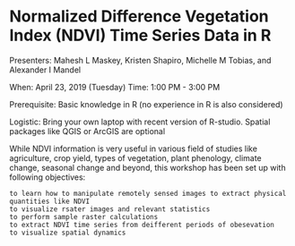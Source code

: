 # Normalized Difference Vegetation Index (NDVI) Time Series Data in R
Presenters: Mahesh L Maskey, Kristen Shapiro, Michelle M Tobias, and Alexander I Mandel 

When: April 23, 2019 (Tuesday)
Time: 1:00 PM - 3:00 PM

Prerequisite: Basic knowledge in R (no experience in R is also considered)

Logistic:  Bring your own laptop with recent version of R-studio. Spatial packages like QGIS or ArcGIS are optional 

While NDVI information is very useful in various field of studies like agriculture, crop yield, types of vegetation, plant phenology, climate change, seasonal change and beyond, this workshop has been set up with following objectives:

    to learn how to manipulate remotely sensed images to extract physical quantities like NDVI
    to visualize rsater images and relevant statistics
    to perform sample raster calculations
    to extract NDVI time series from deifferent periods of obesevation
    to visualize spatial dynamics


